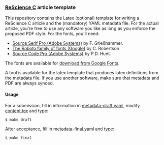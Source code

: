 ### [ReScience C](https://rescience-c.github.io/) article template

This repository contains the Latex (optional) template for writing a ReScience
C article and the (mandatory) YAML metadata file. For the actual article,
you're free to use any software you like as long as you enforce the proposed
PDF style. For the fonts, you'll need:

* [Source Serif Pro (Adobe Systems)](https://github.com/adobe-fonts/source-serif-pro) by F. Grießhammer. 
* [The Roboto family of fonts (Google)](https://github.com/google/roboto) by C. Robertson.
* [Source Code Pro (Adobe Systems)](https://github.com/adobe-fonts/source-code-pro) by P.D. Hunt.

The fonts are available for [download from Google Fonts](https://fonts.google.com/selection?selection.family=Roboto|Roboto+Condensed|Roboto+Mono|Roboto+Slab|Source+Code+Pro|Source+Serif+Pro&query=source+code+pro).

A tool is available for the latex template that produces latex definitions from
the metadata file. If you use another software, make sure that metadata and PDF
are always synced.


#### Usage

For a submission, fill in information in
[metadata-draft.yaml](./metadata-draft.yaml), modify [content.tex](content.tex)
and type:

```bash
$ make draft
```

After acceptance, fill in [metadata-final.yaml](./metadata-final.yaml) and type:

```bash
$ make final
```

